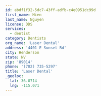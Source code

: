 ```yaml
---
id: abdf1f32-5dc7-43ff-adfb-c4e0951dc99d
first_name: Hien
last_name: Nguyen
license: DDS
services:
  - dentist
category: Dentists
org_name: 'Laser Dental'
address: '4401 E Sunset Rd'
city: Henderson
state: NV
zip: '89014'
phone: '(702) 735-5297'
title: 'Laser Dental'
_geoloc:
  lat: 36.0714
  lng: -115.071
---
```

